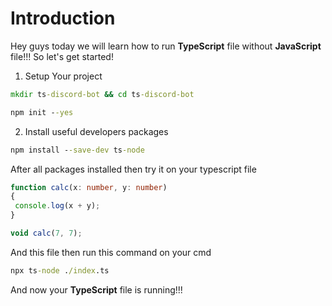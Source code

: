 # **Introduction**
Hey guys today we will learn how to run **TypeScript** file without **JavaScript** file!!!
So let's get started!

1. Setup Your project

```bat
mkdir ts-discord-bot && cd ts-discord-bot
```

```bat
npm init --yes
```

2. Install useful developers packages

```bat
npm install --save-dev ts-node
```

After all packages installed then try it on your typescript file
```ts
function calc(x: number, y: number)
{
 console.log(x + y);
}

void calc(7, 7);
```

And this file then run this command on your cmd
```bat
npx ts-node ./index.ts
```

And now your **TypeScript** file is running!!!
